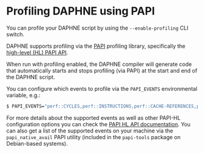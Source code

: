 <!--
Copyright 2023 The DAPHNE Consortium

Licensed under the Apache License, Version 2.0 (the "License");
you may not use this file except in compliance with the License.
You may obtain a copy of the License at

    http://www.apache.org/licenses/LICENSE-2.0

Unless required by applicable law or agreed to in writing, software
distributed under the License is distributed on an "AS IS" BASIS,
WITHOUT WARRANTIES OR CONDITIONS OF ANY KIND, either express or implied.
See the License for the specific language governing permissions and
limitations under the License.
-->

# Profiling DAPHNE using PAPI

You can profile your DAPHNE script by using the ```--enable-profiling``` CLI
switch.

DAPHNE supports profiling via the [PAPI](https://github.com/icl-utk-edu/papi)
profiling library, specifically the
[high-level (HL) PAPI API](https://github.com/icl-utk-edu/papi/wiki/PAPI-HL).

When run with profiling enabled, the DAPHNE compiler will generate code that
automatically starts and stops profiling (via PAPI) at the start and end of the
DAPHNE script.

You can configure which events to profile via the `PAPI_EVENTS`
environmental variable, e.g.:

```bash
$ PAPI_EVENTS="perf::CYCLES,perf::INSTRUCTIONS,perf::CACHE-REFERENCES,perf::CACHE MISSES,perf::BRANCHES,perf::BRANCH-MI SSES" PAPI_REPORT=1 ./daphne --enable-profiling script.daph
```

For more details about the supported events as well as other PAPI-HL configuration
options you can check the
[PAPI HL API documentation](https://github.com/icl-utk-edu/papi/wiki/PAPI-HL#overview-of-environment-variables).
You can also get a list of the supported events on your machine via the
`papi_native_avail` PAPI utility (included in the `papi-tools` package
on Debian-based systems).
